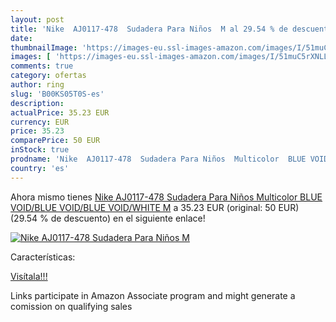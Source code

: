 ```yaml
---
layout: post
title: 'Nike  AJ0117-478  Sudadera Para Niños  M al 29.54 % de descuento'
date: 
thumbnailImage: 'https://images-eu.ssl-images-amazon.com/images/I/51muC5rXNLL._SL200_.jpg'
images: [ 'https://images-eu.ssl-images-amazon.com/images/I/51muC5rXNLL._SL200_.jpg' ]
comments: true
category: ofertas
author: ring
slug: 'B00KS05T0S-es'
description:
actualPrice: 35.23 EUR
currency: EUR
price: 35.23
comparePrice: 50 EUR
inStock: true
prodname: 'Nike  AJ0117-478  Sudadera Para Niños  Multicolor  BLUE VOID/BLUE VOID/BLUE VOID/WHITE   M'
country: 'es'
---
```


Ahora mismo tienes [Nike  AJ0117-478  Sudadera Para Niños  Multicolor  BLUE VOID/BLUE VOID/BLUE VOID/WHITE   M](https://www.amazon.es/dp/B00KS05T0S/?tag=tolees-21) a 35.23 EUR (original: 50 EUR) (29.54 %  de descuento) en el siguiente enlace!

[![Nike  AJ0117-478  Sudadera Para Niños  M](https://images-eu.ssl-images-amazon.com/images/I/51muC5rXNLL._SL200_.jpg)](https://www.amazon.es/dp/B00KS05T0S/?tag=tolees-21)

Características:


[Visítala!!!](https://www.amazon.es/dp/B00KS05T0S/?tag=tolees-21)

Links participate in Amazon Associate program and might generate a comission on qualifying sales
